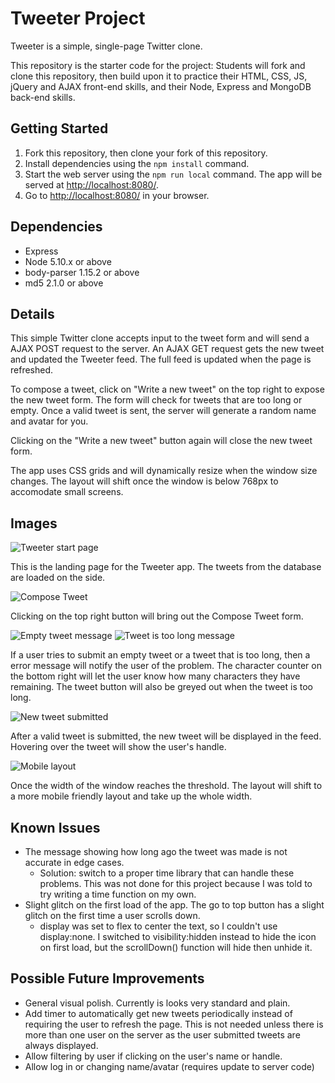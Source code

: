 # Tweeter Project

Tweeter is a simple, single-page Twitter clone.

This repository is the starter code for the project: Students will fork and clone this repository, then build upon it to practice their HTML, CSS, JS, jQuery and AJAX front-end skills, and their Node, Express and MongoDB back-end skills.

## Getting Started

1. Fork this repository, then clone your fork of this repository.
2. Install dependencies using the `npm install` command.
3. Start the web server using the `npm run local` command. The app will be served at <http://localhost:8080/>.
4. Go to <http://localhost:8080/> in your browser.

## Dependencies

- Express
- Node 5.10.x or above
- body-parser 1.15.2 or above
- md5 2.1.0 or above

## Details

This simple Twitter clone accepts input to the tweet form and will send a AJAX POST request to the server. An AJAX GET request gets the new tweet and updated the Tweeter feed. The full feed is updated when the page is refreshed.  

To compose a tweet, click on "Write a new tweet" on the top right to expose the new tweet form. The form will check for tweets that are too long or empty. Once a valid tweet is sent, the server will generate a random name and avatar for you.

Clicking on the "Write a new tweet" button again will close the new tweet form.

The app uses CSS grids and will dynamically resize when the window size changes. The layout will shift once the window is below 768px to accomodate small screens.

## Images
![Tweeter start page](https://raw.githubusercontent.com/fgfl/tweeter/master/docs/tweeter-start-page.png)

This is the landing page for the Tweeter app. The tweets from the database are loaded on the side.

![Compose Tweet](https://raw.githubusercontent.com/fgfl/tweeter/master/docs/tweeter-compose-tweet.png)

Clicking on the top right button will bring out the Compose Tweet form.

![Empty tweet message](https://raw.githubusercontent.com/fgfl/tweeter/master/docs/tweeter-tweet-empty.png)
![Tweet is too long message](https://raw.githubusercontent.com/fgfl/tweeter/master/docs/tweeter-tweet-overlength.png)

If a user tries to submit an empty tweet or a tweet that is too long, then a error message will notify the user of the problem. The character counter on the bottom right will let the user know how many characters they have remaining. The tweet button will also be greyed out when the tweet is too long.

![New tweet submitted](https://raw.githubusercontent.com/fgfl/tweeter/master/docs/tweeter-new-tweet.png)

After a valid tweet is submitted, the new tweet will be displayed in the feed. Hovering over the tweet will show the user's handle.

![Mobile layout](https://raw.githubusercontent.com/fgfl/tweeter/master/docs/tweeter-mobile.png)

Once the width of the window reaches the threshold. The layout will shift to a more mobile friendly layout and take up the whole width.

## Known Issues

- The message showing how long ago the tweet was made is not accurate in edge cases.
  - Solution: switch to a proper time library that can handle these problems. This was not done for this project because I was told to try writing a time function on my own.
- Slight glitch on the first load of the app. The go to top button has a slight glitch on the first time a user scrolls down.
  - display was set to flex to center the text, so I couldn't use display:none. I switched to visibility:hidden instead to hide the icon on first load, but the scrollDown() function will hide then unhide it.

## Possible Future Improvements

- General visual polish. Currently is looks very standard and plain. 
- Add timer to automatically get new tweets periodically instead of requiring the user to refresh the page. This is not needed unless there is more than one user on the server as the user submitted tweets are always displayed.
- Allow filtering by user if clicking on the user's name or handle.
- Allow log in or changing name/avatar (requires update to server code) 
